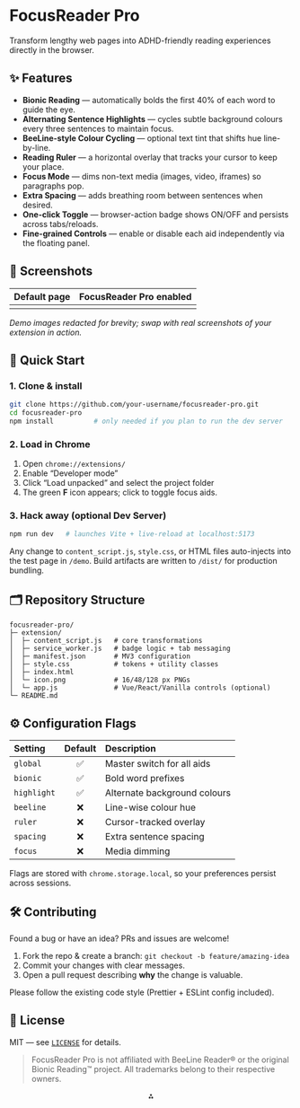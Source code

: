 # FocusReader Pro <!-- omit in toc -->

Transform lengthy web pages into ADHD-friendly reading experiences directly in the browser.

## ✨ Features

- **Bionic Reading** — automatically bolds the first 40% of each word to guide the eye.
- **Alternating Sentence Highlights** — cycles subtle background colours every three sentences to maintain focus.
- **BeeLine-style Colour Cycling** — optional text tint that shifts hue line-by-line.
- **Reading Ruler** — a horizontal overlay that tracks your cursor to keep your place.
- **Focus Mode** — dims non-text media (images, video, iframes) so paragraphs pop.
- **Extra Spacing** — adds breathing room between sentences when desired.
- **One-click Toggle** — browser-action badge shows ON/OFF and persists across tabs/reloads.
- **Fine-grained Controls** — enable or disable each aid independently via the floating panel.


## 📸 Screenshots

| Default page | FocusReader Pro enabled |
| :--: | :--: |
|  |  |

*Demo images redacted for brevity; swap with real screenshots of your extension in action.*

## 🚀 Quick Start

### 1. Clone \& install

```bash
git clone https://github.com/your-username/focusreader-pro.git
cd focusreader-pro
npm install          # only needed if you plan to run the dev server
```


### 2. Load in Chrome

1. Open `chrome://extensions/`
2. Enable “Developer mode”
3. Click “Load unpacked” and select the project folder
4. The green **F** icon appears; click to toggle focus aids.

### 3. Hack away (optional Dev Server)

```bash
npm run dev   # launches Vite + live-reload at localhost:5173
```

Any change to `content_script.js`, `style.css`, or HTML files auto-injects into the test page in `/demo`. Build artifacts are written to `/dist/` for production bundling.

## 🗂️ Repository Structure

```
focusreader-pro/
├─ extension/
│  ├─ content_script.js   # core transformations
│  ├─ service_worker.js   # badge logic + tab messaging
│  ├─ manifest.json       # MV3 configuration
│  ├─ style.css           # tokens + utility classes
│  ├─ index.html
│  └─ icon.png            # 16/48/128 px PNGs
│  └─ app.js              # Vue/React/Vanilla controls (optional)
└─ README.md
```


## ⚙️ Configuration Flags

| Setting | Default | Description |
| :-- | :--: | :-- |
| `global` | ✅ | Master switch for all aids |
| `bionic` | ✅ | Bold word prefixes |
| `highlight` | ✅ | Alternate background colours |
| `beeline` | ❌ | Line-wise colour hue |
| `ruler` | ❌ | Cursor-tracked overlay |
| `spacing` | ❌ | Extra sentence spacing |
| `focus` | ❌ | Media dimming |

Flags are stored with `chrome.storage.local`, so your preferences persist across sessions.

## 🛠️ Contributing

Found a bug or have an idea? PRs and issues are welcome!

1. Fork the repo \& create a branch:
`git checkout -b feature/amazing-idea`
2. Commit your changes with clear messages.
3. Open a pull request describing **why** the change is valuable.

Please follow the existing code style (Prettier + ESLint config included).

## 📄 License

MIT — see [`LICENSE`](LICENSE) for details.

> FocusReader Pro is not affiliated with BeeLine Reader® or the original Bionic Reading™ project. All trademarks belong to their respective owners.

<div style="text-align: center">⁂</div>

